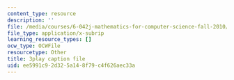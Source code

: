 ```yaml
---
content_type: resource
description: ''
file: /media/courses/6-042j-mathematics-for-computer-science-fall-2010/ee5991c92d325a148f79c4f626aec33a_pNt5Ll6hGqo.vtt
file_type: application/x-subrip
learning_resource_types: []
ocw_type: OCWFile
resourcetype: Other
title: 3play caption file
uid: ee5991c9-2d32-5a14-8f79-c4f626aec33a
---
```

